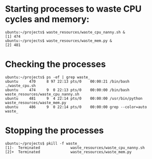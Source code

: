 
# Starting processes to waste CPU cycles and memory:

```
ubuntu:~/projects$ waste_resources/waste_cpu_nanny.sh &
[1] 474
ubuntu:~/projects$ waste_resources/waste_mem.py &
[2] 481
```

# Checking the processes

```
ubuntu:~/projects$ ps -ef | grep waste_
ubuntu     470     8 97 22:13 pts/0    00:00:21 /bin/bash ./waste_cpu.sh
ubuntu     474     9  0 22:13 pts/0    00:00:00 /bin/bash waste_resources/waste_cpu_nanny.sh
ubuntu     481     9  4 22:14 pts/0    00:00:00 /usr/bin/python waste_resources/waste_mem.py
ubuntu     486     9  0 22:14 pts/0    00:00:00 grep --color=auto waste_
```

# Stopping the processes

```
ubuntu:~/projects$ pkill -f waste_
[1]-  Terminated              waste_resources/waste_cpu_nanny.sh
[2]+  Terminated              waste_resources/waste_mem.py
```
